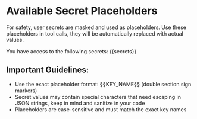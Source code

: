 # Available Secret Placeholders
For safety, user secrets are masked and used as placeholders.
Use these placeholders in tool calls, they will be automatically replaced with actual values.

You have access to the following secrets:
{{secrets}}


## Important Guidelines:
- Use the exact placeholder format: §§KEY_NAME§§ (double section sign markers)
- Secret values may contain special characters that need escaping in JSON strings, keep in mind and sanitize in your code
- Placeholders are case-sensitive and must match the exact key names

